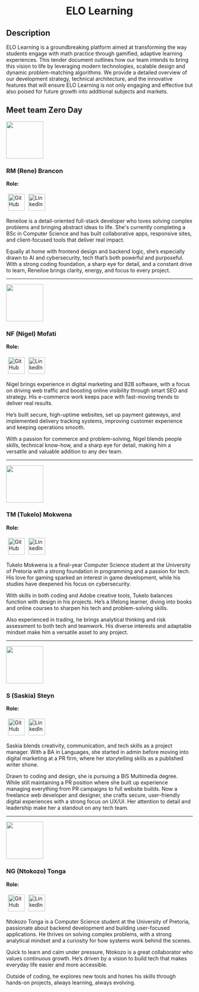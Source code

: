 <div align="center">
    <h1>ELO Learning</h1>
</div>

## Description

ELO Learning is a groundbreaking platform aimed at transforming the way students engage with math practice through gamified, adaptive learning experiences. This tender document outlines how our team intends to bring this vision to life by leveraging modern technologies, scalable design and dynamic problem-matching algorithms. We provide a detailed overview of our development strategy, technical architecture, and the innovative features that will ensure ELO Learning is not only engaging and effective but also poised for future growth into additional subjects and markets.

## Meet team Zero Day
<div>
    <div>
        <div>
            <img src="https://drive.usercontent.google.com/download?id=14trGyA_GNdHA36T-yoSg_Ianw4H0e9l_" width="100">
            <div>
                <h3>RM (Rene) Brancon</h3>
                <p><strong>Role:</strong></p>
                <div>
                    <a href="https://github.com/ReneiloeMBrancon" target="_blank"><img width="45" style="margin: 1%;" src="https://skillicons.dev/icons?i=github" alt="GitHub"></a><a href="https://www.linkedin.com/in/reneiloe-brancon-a68316257" target="_blank"><img width="45" style="margin: 1%;" src="https://skillicons.dev/icons?i=linkedin" alt="LinkedIn"></a> 
                </div>
            </div>
        </div>
        <p>
            Reneiloe is a detail-oriented full-stack developer who loves solving complex problems and bringing abstract ideas to life. She's currently completing a BSc in Computer Science and has built collaborative apps, responsive sites, and client-focused tools that deliver real impact.
        </p>
        <p>
            Equally at home with frontend design and backend logic, she’s especially drawn to AI and cybersecurity, tech that’s both powerful and purposeful. With a strong coding foundation, a sharp eye for detail, and a constant drive to learn, Reneiloe brings clarity, energy, and focus to every project.
        </p>
    </div>
    <hr />
    <div>
        <div>
            <img src="https://drive.usercontent.google.com/download?id=1CePa51kdvYnBW7AZQxLU8yizqgTkFYu-" width="100">
            <div>
                <h3>NF (Nigel) Mofati</h3>
                <p><strong>Role:</strong></p>
                <div>
                    <a href="https://github.com/brogrammer012" target="_blank"><img width="45" style="margin: 1%;" src="https://skillicons.dev/icons?i=github" alt="GitHub"></a><a href="https://www.linkedin.com/in/nigel-mofati/" target="_blank"><img width="45" style="margin: 1%;" src="https://skillicons.dev/icons?i=linkedin" alt="LinkedIn"></a> 
                </div>
            </div>
        </div>
        <p>
            Nigel brings experience in digital marketing and B2B software, with a focus on driving web traffic and boosting online visibility through smart SEO and strategy. His e-commerce work keeps pace with fast-moving trends to deliver real results.
        </p>
        <p>
            He’s built secure, high-uptime websites, set up payment gateways, and implemented delivery tracking systems, improving customer experience and keeping operations smooth.
        </p>
        <p>
            With a passion for commerce and problem-solving, Nigel blends people skills, technical know-how, and a sharp eye for detail, making him a versatile and valuable addition to any dev team.
        </p>
    </div>
    <hr />
    <div>
        <div>
            <img src="https://drive.usercontent.google.com/download?id=1U6gmGbgkZKEXS-4erkPCsHQqmvqxoAQm" width="100">
            <div>
                <h3>TM (Tukelo) Mokwena</h3>
                <p><strong>Role:</strong></p>
                <div>
                    <a href="https://github.com/Crispykitty" target="_blank"><img width="45" style="margin: 1%;" src="https://skillicons.dev/icons?i=github" alt="GitHub"></a><a href="http://www.linkedin.com/in/tukelo-mafotha-mokwena-b576ba351" target="_blank"><img width="45" style="margin: 1%;" src="https://skillicons.dev/icons?i=linkedin" alt="LinkedIn"></a> 
                </div>
            </div>
        </div>
        <p>
            Tukelo Mokwena is a final-year Computer Science student at the University of Pretoria with a strong foundation in programming and a passion for tech. His love for gaming sparked an interest in game development, while his studies have deepened his focus on cybersecurity.
        </p>
        <p>
            With skills in both coding and Adobe creative tools, Tukelo balances function with design in his projects. He’s a lifelong learner, diving into books and online courses to sharpen his tech and problem-solving skills.
        </p>
        <p>
            Also experienced in trading, he brings analytical thinking and risk assessment to both tech and teamwork. His diverse interests and adaptable mindset make him a versatile asset to any project.
        </p>
    </div>
    <hr />
    <div>
        <div>
            <img src="https://drive.usercontent.google.com/download?id=1gVaSDowIS0rH0ev11NmCJ9aXlaZ4e492" width="100px">
            <div>
                 <h3>S (Saskia) Steyn</h3>
                <p><strong>Role:</strong></p>
                <div>
                    <a href="https://github.com/SaskiaSteyn" target="_blank"><img width="45" style="margin: 1%;" src="https://skillicons.dev/icons?i=github" alt="GitHub"></a><a href="https://www.linkedin.com/in/saskia-steyn-056a39213/" target="_blank"><img width="45" style="margin: 1%;" src="https://skillicons.dev/icons?i=linkedin" alt="LinkedIn"></a> 
                </div>
            </div>
        </div>
        <p>
            Saskia blends creativity, communication, and tech skills as a project manager. With a BA in Languages, she started in admin before moving into digital marketing at a PR firm, where her storytelling skills as a published writer shone.
        </p>
        <p>
            Drawn to coding and design, she is pursuing a BIS Multimedia degree. While still maintaining a PR position where she built up experience managing everything from PR campaigns to full website builds. Now a freelance web developer and designer, she crafts secure, user-friendly digital experiences with a strong focus on UX/UI. Her attention to detail and leadership make her a standout on any tech team.
        </p>
    </div>
    <hr />
    <div>
        <div>
            <img src="https://drive.usercontent.google.com/download?id=11fdU2RYdRiOZO7lqRh8sUOC7OuFKHX3z" width="100">
            <div>
                 <h3>NG (Ntokozo) Tonga</h3>
                <p><strong>Role:</strong></p>
                <div>
                    <a href="https://github.com/Ntokozo254" target="_blank"><img width="45" style="margin: 1%;" src="https://skillicons.dev/icons?i=github" alt="GitHub"></a><a href="https://www.linkedin.com/in/ntokozo-tonga-5978b4271/" target="_blank"><img width="45" style="margin: 1%;" src="https://skillicons.dev/icons?i=linkedin" alt="LinkedIn"></a> 
                </div>
            </div>
        </div>
        <p>
            Ntokozo Tonga is a Computer Science student at the University of Pretoria, passionate about backend development and building user-focused applications. He thrives on solving complex problems, with a strong analytical mindset and a curiosity for how systems work behind the scenes.
        </p>
        <p>
            Quick to learn and calm under pressure, Ntokozo is a great collaborator who values continuous growth. He’s driven by a vision to build tech that makes everyday life easier and more accessible.
        </p>
        <p>
            Outside of coding, he explores new tools and hones his skills through hands-on projects, always learning, always evolving.
        </p>
    </div>
</div>
